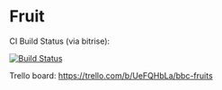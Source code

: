 # Fruit

CI Build Status (via bitrise):

[![Build Status](https://app.bitrise.io/app/81986c8822c3000a/status.svg?token=Ec6--vgLavmdTqz2HS25Tw&branch=fruitList)](https://app.bitrise.io/app/81986c8822c3000a)

Trello board:
https://trello.com/b/UeFQHbLa/bbc-fruits
